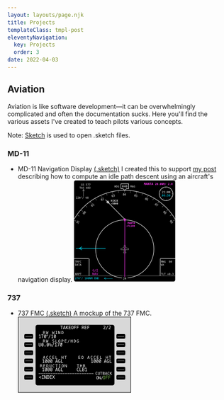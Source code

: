 ```yaml
---
layout: layouts/page.njk
title: Projects
templateClass: tmpl-post
eleventyNavigation:
  key: Projects
  order: 3
date: 2022-04-03
---
```


## Aviation
Aviation is like software development&mdash;it can be overwhelmingly complicated and often the documentation sucks. Here you'll find the various assets I've created to teach pilots various concepts.

Note: [Sketch](https://www.sketch.com) is used to open .sketch files.

### MD-11
- MD-11 Navigation Display [(.sketch)](/aids/md11_nav_display.sketch)
I created this to support [my post](/posts/nav_descent/) describing how to compute an idle path descent using an aircraft's navigation display.
![MD11 Nav Display Example](/img/projects/md11_nav_display_example.webp)

### 737
- 737 FMC [(.sketch)](/aids/737_fmc.sketch)
A mockup of the 737 FMC.
![737 FMC Example](/img/projects/737_fmc.webp)